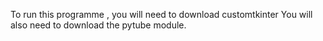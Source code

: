 To run this programme , you will need to download customtkinter
You will also need to download the pytube module.
